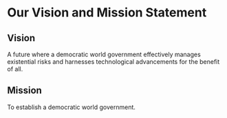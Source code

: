 # Our Vision and Mission Statement

## Vision
A future where a democratic world government effectively manages existential risks and harnesses technological advancements for the benefit of all.

## Mission
To establish a democratic world government.
